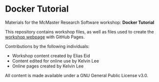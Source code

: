 # Docker Tutorial

Materials for the McMaster Research Software workshop: **Docker Tutorial**  

This repository contains workshop files, as well as files used to create the [workshop webpage](https://mcmasterrs.github.io/docker-tutorial) with GitHub Pages.  

Contributions by the following individuals: 
- Workshop content created by Elias Eid  
- Content edited for online use by Kelvin Lee  
- Online pages created by Kelvin Lee  

All content is made available under a GNU General Public License v3.0.  
